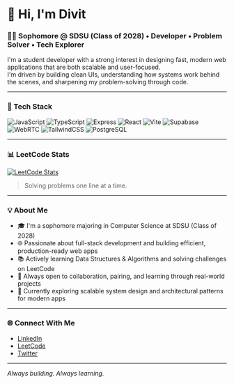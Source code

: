 # 👋 Hi, I'm Divit

### 🧑‍🎓 Sophomore @ SDSU (Class of 2028) • Developer • Problem Solver • Tech Explorer

I'm a student developer with a strong interest in designing fast, modern web applications that are both scalable and user-focused.  
I'm driven by building clean UIs, understanding how systems work behind the scenes, and sharpening my problem-solving through code.

---

### 🔧 Tech Stack

![JavaScript](https://img.shields.io/badge/-JavaScript-F7DF1E?logo=javascript&logoColor=black)
![TypeScript](https://img.shields.io/badge/-TypeScript-007ACC?logo=typescript&logoColor=white)
![Express](https://img.shields.io/badge/-Express-000000?logo=express&logoColor=white)
![React](https://img.shields.io/badge/-React-61DAFB?logo=react&logoColor=black)
![Vite](https://img.shields.io/badge/-Vite-646CFF?logo=vite&logoColor=white)
![Supabase](https://img.shields.io/badge/-Supabase-3ECF8E?logo=supabase&logoColor=white)
![WebRTC](https://img.shields.io/badge/-WebRTC-333333?logo=webrtc&logoColor=white)
![TailwindCSS](https://img.shields.io/badge/-Tailwind-38B2AC?logo=tailwind-css&logoColor=white)
![PostgreSQL](https://img.shields.io/badge/-PostgreSQL-4169E1?logo=postgresql&logoColor=white)

---

### 📊 LeetCode Stats

[![LeetCode Stats](https://leetcard.jacoblin.cool/divit-008?theme=light&font=Roboto&ext=contest)](https://leetcode.com/divit-008)

> Solving problems one line at a time.

---

### 💡 About Me

- 🎓 I'm a sophomore majoring in Computer Science at SDSU (Class of 2028)  
- 🌐 Passionate about full-stack development and building efficient, production-ready web apps  
- 📚 Actively learning Data Structures & Algorithms and solving challenges on LeetCode  
- 💬 Always open to collaboration, pairing, and learning through real-world projects  
- 🧠 Currently exploring scalable system design and architectural patterns for modern apps  

---

### 🌐 Connect With Me

- [LinkedIn](https://www.linkedin.com/in/divit-mishra/)
- [LeetCode](https://leetcode.com/divit-008/)
- [Twitter](https://x.com/Divit_og) 

---

_Always building. Always learning._
